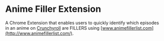 # Anime Filler Extension
A Chrome Extension that enables users to quickly identify which episodes in an anime on [Crunchyroll](http://www.crunchyroll.com/) are FILLERS using [www.animefillerlist.com](http://www.animefillerlist.com/).
